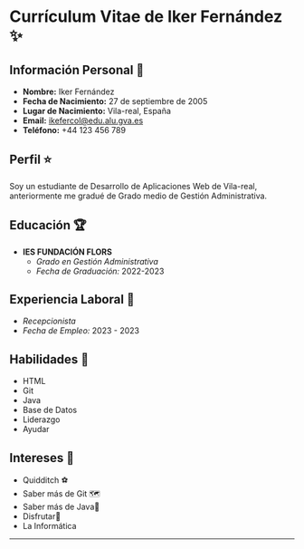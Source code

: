 # **Currículum Vitae de Iker Fernández** :sparkles:

## **Información Personal** :mag_right:
- **Nombre:** Iker Fernández
- **Fecha de Nacimiento:** 27 de septiembre de 2005
- **Lugar de Nacimiento:** Vila-real, España
- **Email:** ikefercol@edu.alu.gva.es
- **Teléfono:** +44 123 456 789

## **Perfil** :star:
Soy un estudiante de Desarrollo de Aplicaciones Web de Vila-real, anteriormente me gradué de Grado medio de Gestión Administrativa.

## **Educación** :trophy:
- **IES FUNDACIÓN FLORS**
  - *Grado en Gestión Administrativa*
  - *Fecha de Graduación:* 2022-2023

## **Experiencia Laboral** :briefcase:
  - *Recepcionista*
  - *Fecha de Empleo:* 2023 - 2023

## **Habilidades** :mage:
- HTML
- Git
- Java
- Base de Datos
- Liderazgo
- Ayudar

## **Intereses** :broom:
- Quidditch :soccer:
- Saber más de Git :world_map:
- Saber más de Java:dragon:
- Disfrutar:fairy:
- La Informática

---

